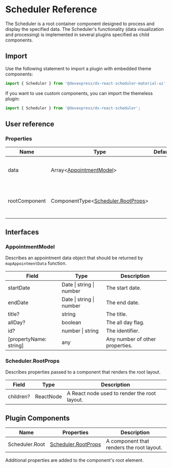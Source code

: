 # Scheduler Reference

The Scheduler is a root container component designed to process and display the specified data. The Scheduler's functionality (data visualization and processing) is implemented in several plugins specified as child components.

## Import

Use the following statement to import a plugin with embedded theme components:

```js
import { Scheduler } from '@devexpress/dx-react-scheduler-material-ui';
```

If you want to use custom components, you can import the themeless plugin:

```js
import { Scheduler } from '@devexpress/dx-react-scheduler';
```

## User reference

### Properties

Name | Type | Default | Description
-----|------|---------|------------
data | Array&lt;[AppointmentModel](#appointmentmodel)&gt; | | An array of appointment data objects.
rootComponent | ComponentType&lt;[Scheduler.RootProps](#schedulerrootprops)&gt; | | A component that renders the root layout.

## Interfaces

### AppointmentModel

Describes an appointment data object that should be returned by `mapAppointmentData` function.

Field | Type | Description
------|------|------------
startDate | Date &#124; string &#124; number | The start date.
endDate | Date &#124; string &#124; number | The end date.
title? | string | The title.
allDay? | boolean | The all day flag.
id? | number &#124; string | The identifier.
[propertyName: string] | any | Any number of other properties.

### Scheduler.RootProps

Describes properties passed to a component that renders the root layout.

Field | Type | Description
------|------|------------
children? | ReactNode | A React node used to render the root layout.

## Plugin Components

Name | Properties | Description
-----|------------|------------
Scheduler.Root | [Scheduler.RootProps](#schedulerrootprops) | A component that renders the root layout.

Additional properties are added to the component's root element.
